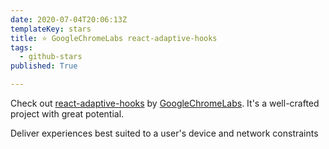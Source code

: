 ```yaml
---
date: 2020-07-04T20:06:13Z
templateKey: stars
title: ⭐ GoogleChromeLabs react-adaptive-hooks
tags:
  - github-stars
published: True

---
```


Check out [react-adaptive-hooks](https://github.com/GoogleChromeLabs/react-adaptive-hooks) by [GoogleChromeLabs](https://github.com/GoogleChromeLabs). It's a well-crafted project with great potential.

Deliver experiences best suited to a user's device and network constraints
